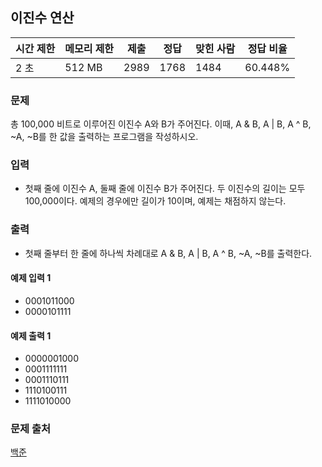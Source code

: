 ## 이진수 연산
 
|시간 제한|	메모리 제한|	제출|	정답|	맞힌 사람|	정답 비율|
|---|---|---|---|---|---|
|2 초|	512 MB|	2989|	1768|	1484|	60.448%|

### 문제
총 100,000 비트로 이루어진 이진수 A와 B가 주어진다. 이때, A & B, A | B, A ^ B, ~A, ~B를 한 값을 출력하는 프로그램을 작성하시오.

### 입력
- 첫째 줄에 이진수 A, 둘째 줄에 이진수 B가 주어진다. 두 이진수의 길이는 모두 100,000이다. 예제의 경우에만 길이가 10이며, 예제는 채점하지 않는다.

### 출력
- 첫째 줄부터 한 줄에 하나씩 차례대로 A & B, A | B, A ^ B, ~A, ~B를 출력한다.

#### 예제 입력 1 
- 0001011000
- 0000101111

#### 예제 출력 1 
- 0000001000
- 0001111111
- 0001110111
- 1110100111
- 1111010000

### 문제 출처
[백준](https://www.acmicpc.net/problem/12813)
